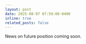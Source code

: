 ```yaml
---
layout: post
date: 2025-08-07 07:59:00-0400
inline: true
related_posts: false
---
```


News on future position coming soon.
